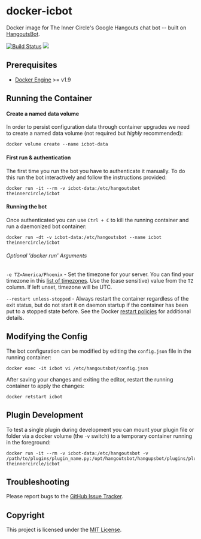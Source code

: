 docker-icbot
============

Docker image for The Inner Circle's Google Hangouts chat bot -- built on
[HangoutsBot](https://github.com/hangoutsbot/hangoutsbot).

[![Build Status](https://travis-ci.org/TheInnerCircleO/docker-icbot.svg?branch=master)](https://travis-ci.org/TheInnerCircleO/docker-icbot)
[![](https://images.microbadger.com/badges/image/theinnercircle/icbot.svg)](http://microbadger.com/#/images/theinnercircle/icbot "Get your own image badge on microbadger.com")

Prerequisites
-------------

  - [Docker Engine](https://www.docker.com) >= v1.9


Running the Container
---------------------

#### Create a named data volume

In order to persist configuration data through container upgrades we need to
create a named data volume (not required but _highly_ recommended):

    docker volume create --name icbot-data

#### First run & authentication

The first time you run the bot you have to authenticate it manually. To do
this run the bot interactively and follow the instructions provided:

    docker run -it --rm -v icbot-data:/etc/hangoutsbot theinnercircle/icbot

#### Running the bot

Once authenticated you can use `Ctrl + C` to kill the running container and run
a daemonized bot container:

    docker run -dt -v icbot-data:/etc/hangoutsbot --name icbot theinnercircle/icbot


###### Optional 'docker run' Arguments

`-e TZ=America/Phoenix` - Set the timezone for your server. You can find your timezone in this
                          [list of timezones](https://goo.gl/uy1J6q). Use the (case sensitive)
                          value from the `TZ` column. If left unset, timezone will be UTC.

`--restart unless-stopped` - Always restart the container regardless of the exit status, but do not
                             start it on daemon startup if the container has been put to a stopped
                             state before. See the Docker [restart policies](https://goo.gl/Y0dlDH)
                             for additional details.


Modifying the Config
--------------------

The bot configuration can be modified by editing the `config.json` file in the
running container:

    docker exec -it icbot vi /etc/hangoutsbot/config.json

After saving your changes and exiting the editor, restart the running container
to apply the changes:

    docker retstart icbot


Plugin Development
------------------

To test a single plugin during development you can mount your plugin file or
folder via a docker volume (the `-v` switch) to a temporary container running
in the foreground:

    docker run -it --rm -v icbot-data:/etc/hangoutsbot -v /path/to/plugins/plugin_name.py:/opt/hangoutsbot/hangupsbot/plugins/plugin_name.py theinnercircle/icbot

Troubleshooting
---------------

Please report bugs to the [GitHub Issue Tracker](https://github.com/TheInnerCircleO/docker-icbot/issues).

Copyright
---------

This project is licensed under the [MIT License](https://github.com/TheInnerCircleO/docker-icbot/blob/master/LICENSE).
